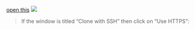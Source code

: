 [open this](https://www.google.com)
![](https://media.istockphoto.com/photos/pakistan-monument-islamabad-picture-id535695503?s=612x612)
> If the window is titled “Clone with SSH” then click on “Use HTTPS”: <br />